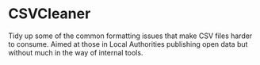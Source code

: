 # CSVCleaner
Tidy up some of the common formatting issues that make CSV files harder to consume. Aimed at those in Local Authorities publishing open data but without much in the way of internal tools.
